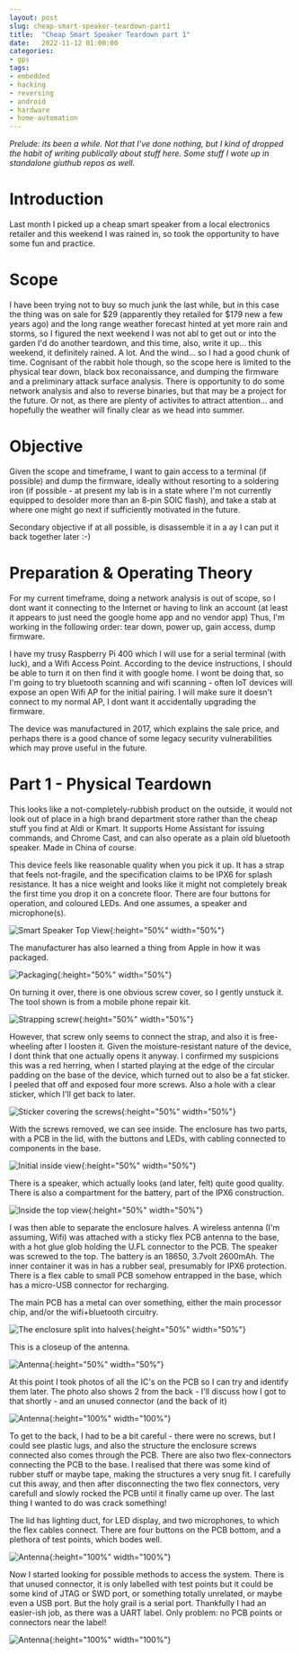 ```yaml
---
layout: post
slug: cheap-smart-speaker-teardown-part1
title:  "Cheap Smart Speaker Teardown part 1"
date:   2022-11-12 01:00:00
categories:
- gps
tags:
- embedded
- hacking
- reversing
- android
- hardware
- home-automation
---
```


_Prelude: its been a while. Not that I've done nothing, but I kind of dropped the habit of writing publically about stuff here. Some stuff I wote up in standalone giuthub repos as well._

# Introduction

Last month I picked up a cheap smart speaker from a local electronics retailer and this weekend I was rained in, so took the opportunity to have some fun and practice.

# Scope

I have been trying not to buy so much junk the last while, but in this case the thing was on sale for $29 (apparently they retailed for $179 new a few years ago) and the long range weather forecast hinted at yet more rain and storms, so I figured the next weekend I was not abl to get out or into the garden I'd do another teardown, and this time, also, write it up... this weekend, it definitely rained. A lot. And the wind... so I had a good chunk of time. Cognisant of the rabbit hole though, so the scope here is limited to the physical tear down, black box reconaissance, and dumping the firmware and a preliminary attack surface analysis. There is opportunity to do some network analysis and also to reverse binaries, but that may be a project for the future. Or not, as there are plenty of activites to attract attention... and hopefully the weather will finally clear as we head into summer.

# Objective

Given the scope and timeframe, I want to gain access to a terminal (if possible) and dump the firmware, ideally without resorting to a soldering iron (if possible - at present my lab is in a state where I'm not currently equipped to desolder more than an 8-pin SOIC flash), and take a stab at where one might go next if sufficiently motivated in the future.

Secondary objective if at all possible, is disassemble it in a ay I can put it back together later :-)

# Preparation & Operating Theory

For my current timeframe, doing a network analysis is out of scope, so I dont want it connecting to the Internet or having to link an account (at least it appears to just need the google home app and no vendor app)  Thus, I'm working in the following order: tear down, power up, gain access, dump firmware.

I have my trusy Raspberry Pi 400 which I will use for a serial terminal (with luck), and a Wifi Access Point. According to the device instructions, I should be able to turn it on then find it with google home. I wont be doing that, so I'm going to try bluetooth scanning and wifi scanning - often IoT devices will expose an open Wifi AP for the initial pairing. I will make sure it doesn't connect to my normal AP, I dont want it accidentally upgrading the firmware.

The device was manufactured in 2017, which explains the sale price, and perhaps there is a good chance of some legacy security vulnerabilities which may prove useful in the future.

# Part 1 - Physical Teardown

This looks like a not-completely-rubbish product on the outside, it would not look out of place in a high brand department store rather than the cheap stuff you find at Aldi or Kmart. It supports Home Assistant for issuing commands, and Chrome Cast, and can also operate as a plain old bluetooth speaker. Made in China of course.

This device feels like reasonable quality when you pick it up. It has a strap that feels not-fragile, and the specification claims to be IPX6 for splash resistance. It has a nice weight and looks like it might not completely break the first time you drop it on a concrete floor. There are four buttons for operation, and coloured LEDs. And one assumes, a speaker and microphone(s).

![Smart Speaker Top View](../images/cheap-smart-speaker-teardown-part1/10-smart-speaker.png){:height="50%" width="50%"}

The manufacturer has also learned a thing from Apple in how it was packaged.

![Packaging](../images/cheap-smart-speaker-teardown-part1/20-packaging.png){:height="50%" width="50%"}

On turning it over, there is one obvious screw cover, so I gently unstuck it. The tool shown is from a mobile phone repair kit.

![Strapping screw](../images/cheap-smart-speaker-teardown-part1/30-strap-screw.png){:height="50%" width="50%"}

However, that screw only seems to connect the strap, and also it is free-wheeling after I loosten it. Given the moisture-resistant nature of the device, I dont think that one actually opens it anyway. I confirmed my suspicions this was a red herring, when I started playing at the edge of the circular padding on the base of the device, which turned out to also be a fat sticker. I peeled that off and exposed four more screws. Also a hole with a clear sticker, which I'll get back to later.

![Sticker covering the screws](../images/cheap-smart-speaker-teardown-part1/40-screw-cover.png){:height="50%" width="50%"}

With the screws removed, we can see inside. The enclosure has two parts, with a PCB in the lid, with the buttons and LEDs, with cabling connected to components in the base.

![Initial inside view](../images/cheap-smart-speaker-teardown-part1/50-inside.png){:height="50%" width="50%"}

There is a speaker, which actually looks (and later, felt) quite good quality. There is also a compartment for the battery, part of the IPX6 construction.

![Inside the top view](../images/cheap-smart-speaker-teardown-part1/55-inside-top.png){:height="50%" width="50%"}

I was then able to separate the enclosure halves. A wireless antenna (I'm assuming, Wifi) was attached with a sticky flex PCB antenna to the base, with a hot glue glob holding the U.FL connector to the PCB. The speaker was screwed to the top. The battery is an 18650, 3.7volt 2600mAh. The inner container it was in has a rubber seal, presumably for IPX6 protection. There is a flex cable to  small PCB somehow entrapped in the base, which has a micro-USB connector for recharging.

The main PCB has a metal can over something, either the main processor chip, and/or the wifi+bluetooth circuitry.

![The enclosure split into halves](../images/cheap-smart-speaker-teardown-part1/60-enclosure.png){:height="50%" width="50%"}

This is a closeup of the antenna.

![Antenna](../images/cheap-smart-speaker-teardown-part1/65-antenna.png){:height="50%" width="50%"}

At this point I took photos of all the IC's on the PCB so I can try and identify them later. The photo also shows 2 from the back - I'll discuss how I got to that shortly - and an unused connector (and the back of it)

![Antenna](../images/cheap-smart-speaker-teardown-part1/70-ics.png){:height="100%" width="100%"}

To get to the back, I had to be a bit careful - there were no screws, but I could see plastic lugs, and also the structure the enclosure screws connected also comes through the PCB. There are also two flex-connectors connecting the PCB to the base. I realised that there was some kind of rubber stuff or maybe tape, making the structures a very snug fit. I carefully cut this away, and then after disconnecting the two flex connectors, very carefull and slowly rocked the PCB until it finally came up over. The last thing I wanted to do was crack something!

The lid has lighting duct, for LED display, and two microphones, to which the flex cables connect. There are four buttons on the PCB bottom, and a plethora of test points, which bodes well.

![Antenna](../images/cheap-smart-speaker-teardown-part1/75-pcb-bottom.png){:height="100%" width="100%"}

Now I started looking for possible methods to access the system. There is that unused connector, it is only labelled with test points but it could be some kind of JTAG or SWD port, or something totally unrelated, or maybe even a USB port. But the holy grail is a serial port. Thankfully I had an easier-ish job, as there was a UART label. Only problem: no PCB points or connectors near the label!

![Antenna](../images/cheap-smart-speaker-teardown-part1/80-uart-label.png){:height="100%" width="100%"}

